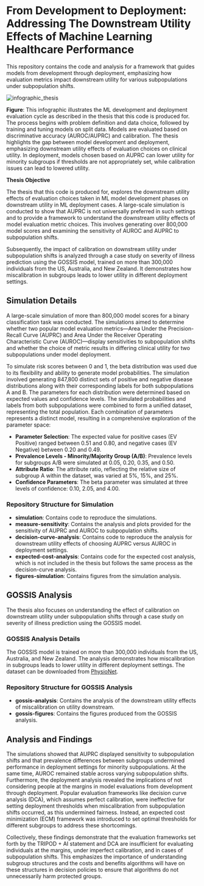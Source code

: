 # From Development to Deployment: Addressing The Downstream Utility Effects of Machine Learning Healthcare Performance

This repository contains the code and analysis for a framework that guides models from development through deployment, emphasizing how evaluation metrics impact downstream utility for various subpopulations under subpopulation shifts.

![infographic_thesis](https://github.com/Lassehhansen/binary-eval-utility/assets/54820693/ee0332c5-58f2-4302-9f56-d51e80fd9597)

**Figure**: This infographic illustrates the ML development and deployment evaluation cycle as described in the thesis that this code is produced for. The process begins with problem definition and data choice, followed by training and tuning models on split data. Models are evaluated based on discriminative accuracy (AUROC/AUPRC) and calibration. The thesis highlights the gap between model development and deployment, emphasizing downstream utility effects of evaluation choices on clinical utility. In deployment, models chosen based on AUPRC can lower utility for minority subgroups if thresholds are not appropriately set, while calibration issues can lead to lowered utility.

**Thesis Objective**

The thesis that this code is produced for, explores the downstream utility effects of evaluation choices taken in ML model development phases on downstream utility in ML deployment cases. A large-scale simulation is conducted to show that AUPRC is not universally preferred in such settings and to provide a framework to understand the downstream utility effects of model evaluation metric choices. This involves generating over 800,000 model scores and examining the sensitivity of AUROC and AUPRC to subpopulation shifts. 

Subsequently, the impact of calibration on downstream utility under subpopulation shifts is analyzed through a case study on severity of illness prediction using the GOSSIS model, trained on more than 300,000 individuals from the US, Australia, and New Zealand. It demonstrates how miscalibration in subgroups leads to lower utility in different deployment settings.

## Simulation Details

A large-scale simulation of more than 800,000 model scores for a binary classification task was conducted. The simulations aimed to determine whether two popular model evaluation metrics—Area Under the Precision-Recall Curve (AUPRC) and Area Under the Receiver Operating Characteristic Curve (AUROC)—display sensitivities to subpopulation shifts and whether the choice of metric results in differing clinical utility for two subpopulations under model deployment.

To simulate risk scores between 0 and 1, the beta distribution was used due to its flexibility and ability to generate model probabilities. The simulation involved generating 847,800 distinct sets of positive and negative disease distributions along with their corresponding labels for both subpopulations A and B. The parameters for each distribution were determined based on expected values and confidence levels. The simulated probabilities and labels from both subpopulations were combined to form a unified dataset, representing the total population. Each combination of parameters represents a distinct model, resulting in a comprehensive exploration of the parameter space:

- **Parameter Selection**: The expected value for positive cases (EV Positive) ranged between 0.51 and 0.80, and negative cases (EV Negative) between 0.20 and 0.49.
- **Prevalence Levels - Minority/Majority Group (A/B)**: Prevalence levels for subgroups A/B were simulated at 0.05, 0.20, 0.35, and 0.50.
- **Attribute Ratio**: The attribute ratio, reflecting the relative size of subgroup A within the dataset, was varied at 5\%, 15\%, and 25\%.
- **Confidence Parameters**: The beta parameter was simulated at three levels of confidence: 0.10, 2.05, and 4.00.

### Repository Structure for Simulation

- **simulation**: Contains code to reproduce the simulations.
- **measure-sensitivity**: Contains the analysis and plots provided for the sensitivity of AUPRC and AUROC to subpopulation shifts.
- **decision-curve-analysis**: Contains code to reproduce the analysis for downstream utility effects of choosing AUPRC versus AUROC in deployment settings.
- **expected-cost-analysis**: Contains code for the expected cost analysis, which is not included in the thesis but follows the same process as the decision-curve analysis.
- **figures-simulation**: Contains figures from the simulation analysis.

## GOSSIS Analysis

The thesis also focuses on understanding the effect of calibration on downstream utility under subpopulation shifts through a case study on severity of illness prediction using the GOSSIS model.

### GOSSIS Analysis Details

The GOSSIS model is trained on more than 300,000 individuals from the US, Australia, and New Zealand. The analysis demonstrates how miscalibration in subgroups leads to lower utility in different deployment settings. The dataset can be downloaded from [PhysioNet](https://physionet.org/content/gossis-1-eicu/1.0.0/).

### Repository Structure for GOSSIS Analysis

- **gossis-analysis**: Contains the analysis of the downstream utility effects of miscalibration on utility downstream.
- **gossis-figures**: Contains the figures produced from the GOSSIS analysis.

## Analysis and Findings

The simulations showed that AUPRC displayed sensitivity to subpopulation shifts and that prevalence differences between subgroups undermined performance in deployment settings for minority subpopulations. At the same time, AUROC remained stable across varying subpopulation shifts. Furthermore, the deployment analysis revealed the implications of not considering people at the margins in model evaluations from development through deployment. Popular evaluation frameworks like decision curve analysis (DCA), which assumes perfect calibration, were ineffective for setting deployment thresholds when miscalibration from subpopulation shifts occurred, as this undermined fairness. Instead, an expected cost minimization (ECM) framework was introduced to set optimal thresholds for different subgroups to address these shortcomings.

Collectively, these findings demonstrate that the evaluation frameworks set forth by the TRIPOD + AI statement and DCA are insufficient for evaluating individuals at the margins, under imperfect calibration, and in cases of subpopulation shifts. This emphasizes the importance of understanding subgroup structures and the costs and benefits algorithms will have on these structures in decision policies to ensure that algorithms do not unnecessarily harm protected groups.
